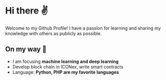 # Hi there :v:
Welcome to my Github Profile!
I have a passion for learning and sharing my knowledge with others as publicly as possible.
## On my way :running:
- I am focusing **machine learning and deep learning**
- Develop block chain in ICONex, write smart contracts
- Language: **Python, PHP are my favorite languages**
